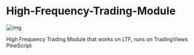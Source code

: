 # High-Frequency-Trading-Module

![img](https://cdn.discordapp.com/attachments/1193533696540672061/1251831871709646888/image.png?ex=667002c8&is=666eb148&hm=095ddfb2e0575e600e17b32d23b5e3ce490b3317a8f6c470ed02e9db39340514&)

High Frequency Trading Module that works on LTF, runs on TradingViews PineScript
